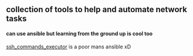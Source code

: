 ## collection of tools to help and automate network tasks
#### can use ansible but learning from the ground up is cool too

[ssh_commands_executor]("./ssh_commands_executor/README.md") is a poor mans ansible xD